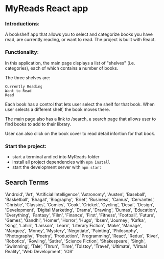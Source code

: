 # MyReads React app


### Introductions: 
A bookshelf app that allows you to select and categorize books you have read, are currently reading, or want to read. The project is built with React.

### Functionality:
In this application, the main page displays a list of "shelves" (i.e. categories), each of which contains a number of books. 

The three shelves are:
```
Currently Reading
Want to Read
Read
```

Each book has a control that lets user select the shelf for that book. When user selects a different shelf, the book moves there. 


The main page also has a link to /search, a search page that allows user to find books to add to their library.


User can also click on the book cover to read detail infortion for that book.



### Start the project:
* start a terminal and cd into MyReads folder
* install all project dependencies with `npm install`
* start the development server with `npm start`



## Search Terms
'Android', 'Art', 'Artificial Intelligence', 'Astronomy', 'Austen', 'Baseball', 'Basketball', 'Bhagat', 'Biography', 'Brief', 'Business', 'Camus', 'Cervantes', 'Christie', 'Classics', 'Comics', 'Cook', 'Cricket', 'Cycling', 'Desai', 'Design', 'Development', 'Digital Marketing', 'Drama', 'Drawing', 'Dumas', 'Education', 'Everything', 'Fantasy', 'Film', 'Finance', 'First', 'Fitness', 'Football', 'Future', 'Games', 'Gandhi', 'Homer', 'Horror', 'Hugo', 'Ibsen', 'Journey', 'Kafka', 'King', 'Lahiri', 'Larsson', 'Learn', 'Literary Fiction', 'Make', 'Manage', 'Marquez', 'Money', 'Mystery', 'Negotiate', 'Painting', 'Philosophy', 'Photography', 'Poetry', 'Production', 'Programming', 'React', 'Redux', 'River', 'Robotics', 'Rowling', 'Satire', 'Science Fiction', 'Shakespeare', 'Singh', 'Swimming', 'Tale', 'Thrun', 'Time', 'Tolstoy', 'Travel', 'Ultimate', 'Virtual Reality', 'Web Development', 'iOS'

